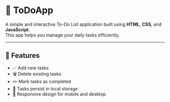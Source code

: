 # 📝 ToDoApp

A simple and interactive To-Do List application built using **HTML**, **CSS**, and **JavaScript**.  
This app helps you manage your daily tasks efficiently.

---

## 🚀 Features

- ✅ Add new tasks  
- 🗑️ Delete existing tasks  
- ✏️ Mark tasks as completed  
- 💾 Tasks persist in local storage  
- 📱 Responsive design for mobile and desktop



